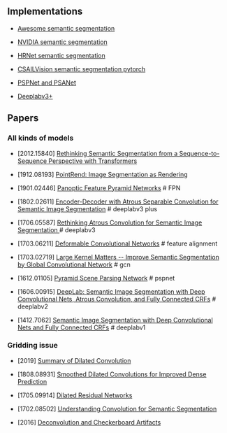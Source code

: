 ## Implementations
- [Awesome semantic segmentation](https://github.com/mrgloom/awesome-semantic-segmentation)

- [NVIDIA semantic segmentation](https://github.com/NVIDIA/semantic-segmentation)

- [HRNet semantic segmentation](https://github.com/HRNet/HRNet-Semantic-Segmentation)

- [CSAILVision semantic segmentation pytorch](https://github.com/CSAILVision/semantic-segmentation-pytorch)

- [PSPNet and PSANet](https://github.com/hszhao/semseg)

- [Deeplabv3+](https://github.com/jfzhang95/pytorch-deeplab-xception)

## Papers

### All kinds of models 

- [2012.15840] [Rethinking Semantic Segmentation from a Sequence-to-Sequence Perspective with Transformers](https://arxiv.org/abs/2012.15840)

- [1912.08193] [PointRend: Image Segmentation as Rendering](https://arxiv.org/abs/1912.08193)

- [1901.02446] [Panoptic Feature Pyramid Networks](https://arxiv.org/abs/1901.02446) # FPN

- [1802.02611] [Encoder-Decoder with Atrous Separable
Convolution for Semantic Image Segmentation](https://arxiv.org/abs/1802.02611) # deeplabv3 plus

- [1706.05587] [Rethinking Atrous Convolution for Semantic Image Segmentation
](https://arxiv.org/abs/1706.05587v3) # deeplabv3

- [1703.06211] [Deformable Convolutional Networks](https://arxiv.org/abs/1703.06211) # feature alignment

- [1703.02719] [Large Kernel Matters -- Improve Semantic Segmentation by Global Convolutional Network](https://arxiv.org/abs/1703.02719) # gcn

- [1612.01105] [Pyramid Scene Parsing Network](https://arxiv.org/abs/1612.01105) # pspnet

- [1606.00915] [DeepLab: Semantic Image Segmentation with Deep Convolutional Nets, Atrous Convolution, and Fully Connected CRFs](https://arxiv.org/abs/1606.00915) #  deeplabv2

- [1412.7062] [Semantic Image Segmentation with Deep Convolutional Nets and Fully Connected CRFs](https://arxiv.org/abs/1412.7062) # deeplabv1

### Gridding issue

- [2019] [Summary of Dilated Convolution](https://zhuanlan.zhihu.com/p/50369448)

- [1808.08931] [Smoothed Dilated Convolutions for Improved Dense Prediction](https://arxiv.org/abs/1808.08931)

- [1705.09914] [Dilated Residual Networks](https://arxiv.org/abs/1705.09914)

- [1702.08502] [Understanding Convolution for Semantic Segmentation](https://arxiv.org/abs/1702.08502)

- [2016] [Deconvolution and Checkerboard Artifacts](https://distill.pub/2016/deconv-checkerboard/)
